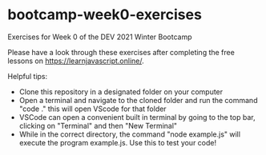 # bootcamp-week0-exercises
Exercises for Week 0 of the DEV 2021 Winter Bootcamp

Please have a look through these exercises after completing the free lessons on https://learnjavascript.online/.

Helpful tips:
- Clone this repository in a designated folder on your computer
- Open a terminal and navigate to the cloned folder and run the command "code ." this will open VScode for that folder
- VSCode can open a convenient built in terminal by going to the top bar, clicking on "Terminal" and then "New Terminal"
- While in the correct directory, the command "node example.js" will execute the program example.js. Use this to test your code!
